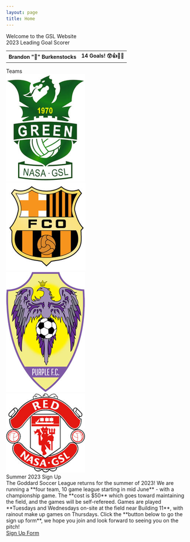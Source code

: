 ```yaml
---
layout: page
title: Home
---
```


<!-- begin row 1 -->
<div class="card bg-light text-center my-3">
<div class="card-header text-center">
    Welcome to the GSL Website
</div>
<div class="card-body">
    <script>
        randInt = Math.floor(Math.random() * 2) + 1;
        document.write('<img src="/images/2023-' + randInt + '.jpg" class="img-fluid w-100 rounded"/>');
    </script>
</div>
</div>

<!-- begin row 2 -->
<div class="card bg-light text-center my-3">
<div class="card-header text-center">
    2023 Leading Goal Scorer
</div>
<div class="card-body" markdown=1>

<div class="col-12 d-flex justify-content-center">
<div class="overflow-auto">

<table>
    <tr>
        <th>Brandon "🫏" Burkenstocks</th>
        <th>14 Goals! 😲👍🙉💯</th>
    </tr>
</table>

</div>
</div>
</div>
</div>

<!-- begin row 3 -->
<div class="card bg-light text-center my-3">
<div class="card-header text-center">
    Teams
</div>
<div class="card-body">
<div class="row">
    <div class="col-3 my-auto">
        <a href="/green">
            <img src="/images/teams/green.jpg" class="img-fluid rounded"/>
        </a>
    </div>
    <div class="col-3 my-auto">
        <a href="/orange">
            <img src="/images/teams/orange.jpg" class="img-fluid rounded"/>
        </a>
    </div>
    <div class="col-3 my-auto">
        <a href="/purple">
            <img src="/images/teams/purple.jpg" class="img-fluid rounded"/>
        </a>
    </div>
        <div class="col-3 my-auto">
        <a href="/red">
            <img src="/images/teams/red.jpg" class="img-fluid rounded"/>
        </a>
    </div>
</div>
</div>
</div>

<!-- begin row 4 -->
<div class="card bg-light text-center my-3">
<div class="card-header text-center">
    Summer 2023 Sign Up
</div>
<div class="card-body">
<div class="row" markdown=1>
The Goddard Soccer League returns for the summer of 2023! We are running a **four team, 10 game league starting in mid June** - with a championship game. The **cost is $50** which goes toward maintaining the field, and the games will be self-refereed. Games are played **Tuesdays and Wednesdays on-site at the field near Building 11**, with rainout make up games on Thursdays. Click the **button below to go the sign up form**, we hope you join and look forward to seeing you on the pitch!
</div>
<div class="row mt-3 mx-3">
<a type="button" class="btn btn-primary" href="https://forms.gle/iggf2sibER2xtd7z8">Sign Up Form</a>
</div>
</div>
</div>
